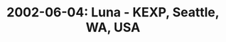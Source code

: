 ---
layout: show
title: '2002-06-04: Luna - KEXP, Seattle, WA, USA'
name: 2002-06-04-luna-kexp-seattle-wa-usa
show-venue: 'KEXP, Seattle, WA, USA'
show-setlist: [
  "[interview]",
  "Swedish Fish",
  "Weird and Woozy"
  ]
show-date: 2002-06-04
category: 2002
show-radio: true
show-lastfm: 
show-cancelled: 
performers: [
  "Dean Wareham - guitar/vocals",
  "Sean Eden - guitar",
  "Britta Phillips - bass",
  "Lee Wall - drums"
  ]
facebook-event-url: 
show-poster-url: 
show-ticket-url: 
show-venue-website: 
show-additional:
---